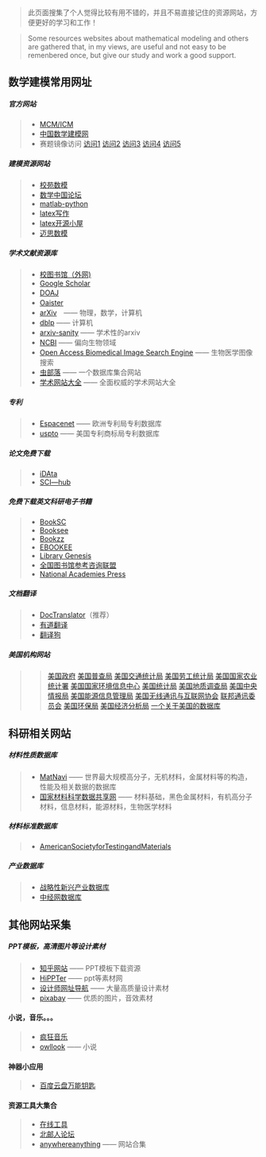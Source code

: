 > 此页面搜集了个人觉得比较有用不错的，并且不易直接记住的资源网站，方便更好的学习和工作！

> Some resources websites about mathematical modeling and others are gathered that, in my views, are useful and not easy to be remenbered once, but give our study and work a good support.
## 数学建模常用网址
##### 官方网站

>- [MCM/ICM](http://www.comap.com)
>- [中国数学建模网](http://www.shumo.com/home/)
>- 赛题镜像访问 [访问1](http://www.comap.com/undergraduate/contests/mcm)
>[访问2](http://www.comap-math.com/mcm/index.html)
>[访问3](http://www.mathismore.net/mcm/index.html)
>[访问4](http://www.mathportals.com/mcm/index.html)
>[访问5](http://www.immchallenge.org/mcm/index.html)

##### 建模资源网站

>- [校苑数模](http://www.mathor.com/)
>- [数学中国论坛](http://www.madio.net/forum.php)
>- [matlab-python](http://mathesaurus.sourceforge.net/matlab-python-xref.pdf)
>- [latex写作](http://www.latextemplates.com/)
>- [latex开源小屋](http://www.latexstudio.net/)
>- [迈思数模](www.maisums.com)

##### 学术文献资源库

>- [校图书馆（外网)](http://202.206.17.151:3320)
>- [Google Scholar](https://scholar.google.com/)
>- [DOAJ](http://www.doaj.org)　　　
>- [Oaister](http://www.oclc.org/oaister)　
>- [arXiv](http://cn.arxiv.org)　—— 物理，数学，计算机
>- [dblp](http://dblp.uni-trier.de/db/) —— 计算机
>- [arxiv-sanity](http://www.arxiv-sanity.com/) —— 学术性的arxiv
>- [NCBI](https://www.ncbi.nlm.nih.gov/) —— 偏向生物领域
>- [Open Access Biomedical Image Search Engine](https://openi.nlm.nih.gov/) —— 生物医学图像搜索
>- [虫部落](http://scholar.chongbuluo.com/) —— 一个数据库集合网站
>- [学术网站大全](http://kbs.cnki.net/)  —— 全面权威的学术网站大全

##### 专利

>- [Espacenet](https://worldwide.espacenet.com/) —— 欧洲专利局专利数据库
>- [uspto](http://www.uspto.gov/) —— 美国专利商标局专利数据库

##### 论文免费下载

>- [iDAta](https://www.cn-ki.net/)
>- [SCI—hub](http://sci-hub.tw/)

##### 免费下载英文科研电子书籍

>- [BookSC](http://booksc.org/)
>- [Booksee](http://en.booksee.org/)
>- [Bookzz](http://bookzz.org/)
>- [EBOOKEE](http://ebookee.org/ )
>- [Library Genesis](http://gen.lib.rus.ec/)
>- [全国图书馆参考咨询联盟](http://www.ucdrs.superlib.net/)
>- [National Academies Press](http://www.nap.edu/)

##### 文档翻译

>- [DocTranslator](https://www.onlinedoctranslator.com/)（推荐）	
>- [有道翻译](http://fanyi.youdao.com/)
>- [翻译狗](http://www.fanyigou.net/)

##### 美国机构网站
>>[美国政府](http://www.state.gov/)
[美国普查局](http://www.census.gov/)
[美国交通统计局](http://www.bts.gov/)
[美国劳工统计局](http://stats.bls.gov/)
[美国国家农业统计署](http://www.usda.gov/nass/)
[美国国家环境信息中心](www.ncdc.noaa.gov)
[美国统计局](http://www.stat-usa.gov/)
[美国地质调查局](www.usgs.gov)
[美国中央情报局](http://www.cia.gov/)
[美国能源信息管理局](www.eia.doe.gov)
[美国无线通讯与互联网协会](www.eia.doe.gov)
[联邦通讯委员会](http://fcc.gov/)
[美国环保局](http://www.epa.gov/)
[美国经济分析局](www.bea.gov)
[一个关于美国的数据库](http://www.data360.org/index.aspx)


## 科研相关网站

##### 材料性质数据库

>- [MatNavi](https://mits.nims.go.jp/index.html) —— 世界最大规模高分子，无机材料，金属材料等的构造，性能及相关数据的数据库
>- [国家材料科学数据共享网](http://matsec.ustb.edu.cn/index.jsp) —— 材料基础，黑色金属材料，有机高分子材料，信息材料，能源材料，生物医学材料

##### 材料标准数据库

>- [AmericanSocietyforTestingandMaterials](https://www.astm.org/)

##### 产业数据库

>- [战略性新兴产业数据库](http://emerging.drcnet.com.cn/www/emerging/)
>- [中经网数据库](http://cyk.cei.cn/aspx/Default.aspx)


## 其他网站采集

##### PPT模板，高清图片等设计素材

>- [知乎网站](https://www.zhihu.com/question/19644160) —— PPT模板下载资源
>- [HiPPTer](http://www.hippter.com/) —— ppt等素材网
>- [设计师网址导航](https://hao.uisdc.com/) —— 大量高质量设计素材
>- [pixabay](https://pixabay.com/) —— 优质的图片，音效素材

#### 小说，音乐。。。

>- [疯狂音乐](http://music.ifkdy.com/)
>- [owllook](https://www.owllook.net/) —— 小说

#### 神器小应用

>- [百度云盘万能钥匙](http://ypsuperkey.meek.com.cn/)

#### 资源工具大集合

>- [在线工具](https://tool.lu/)
>- [北邮人论坛](http://bbs.cloud.icybee.cn/default)
>- [anywhereanything](http://lackar.com/aa/) —— 网站合集

